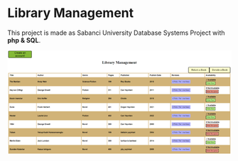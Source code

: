 # Library Management
 
This project is made as Sabanci University Database Systems Project with **php & SQL**.

![Screenshot](main.png)
